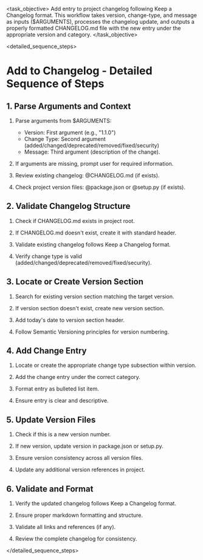 <task name="Add to Changelog">

<task_objective>
Add entry to project changelog following Keep a Changelog format. This workflow takes version, change-type, and message as inputs ($ARGUMENTS), processes the changelog update, and outputs a properly formatted CHANGELOG.md file with the new entry under the appropriate version and category.
</task_objective>

<detailed_sequence_steps>
# Add to Changelog - Detailed Sequence of Steps

## 1. Parse Arguments and Context

1. Parse arguments from $ARGUMENTS:
   - Version: First argument (e.g., "1.1.0")
   - Change Type: Second argument (added/changed/deprecated/removed/fixed/security)
   - Message: Third argument (description of the change).

2. If arguments are missing, prompt user for required information.

3. Review existing changelog: @CHANGELOG.md (if exists).

4. Check project version files: @package.json or @setup.py (if exists).

## 2. Validate Changelog Structure

1. Check if CHANGELOG.md exists in project root.

2. If CHANGELOG.md doesn't exist, create it with standard header.

3. Validate existing changelog follows Keep a Changelog format.

4. Verify change type is valid (added/changed/deprecated/removed/fixed/security).

## 3. Locate or Create Version Section

1. Search for existing version section matching the target version.

2. If version section doesn't exist, create new version section.

3. Add today's date to version section header.

4. Follow Semantic Versioning principles for version numbering.

## 4. Add Change Entry

1. Locate or create the appropriate change type subsection within version.

2. Add the change entry under the correct category.

3. Format entry as bulleted list item.

4. Ensure entry is clear and descriptive.

## 5. Update Version Files

1. Check if this is a new version number.

2. If new version, update version in package.json or setup.py.

3. Ensure version consistency across all version files.

4. Update any additional version references in project.

## 6. Validate and Format

1. Verify the updated changelog follows Keep a Changelog format.

2. Ensure proper markdown formatting and structure.

3. Validate all links and references (if any).

4. Review the complete changelog for consistency.

</detailed_sequence_steps>

</task>
